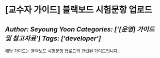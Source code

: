 # [교수자 가이드] 블랙보드 시험문항 업로드
*Author: Seyoung Yoon*
*Categories: ['[운영] 가이드 및 참고자료']*
*Tags: ['developer']*
---
해당 가이드는 블랙보드 시험문항 업로드와 관련된 가이드입니다.

